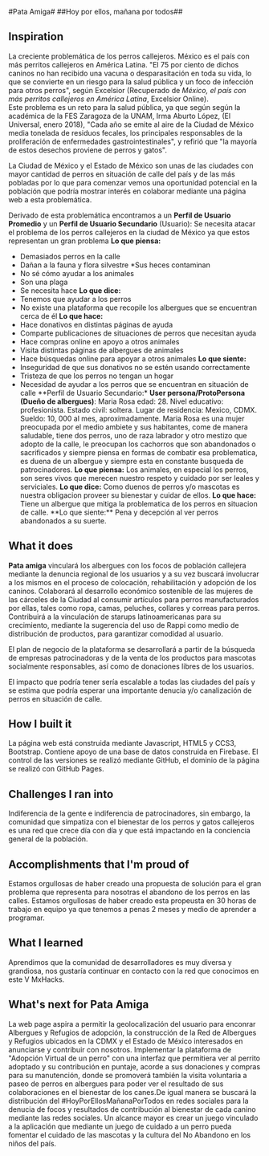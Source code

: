 #Pata Amiga#
##Hoy por ellos, mañana por todos##

## Inspiration

La creciente problemática de los perros callejeros. México es el país con más perritos callejeros en América Latina. "El 75 por ciento de dichos caninos no han recibido una vacuna o desparasitación en toda su vida, lo que se convierte en un riesgo para la salud pública y un foco de infección para otros perros", según Excelsior (Recuperado de _México, el país con más perritos callejeros en América Latina_, Excelsior Online).  
Este problema es un reto para la salud pública, ya que según según la académica de la FES Zaragoza de la UNAM, Irma Aburto López, (El Universal, enero 2018), "Cada año se emite al aire de la Ciudad de México media tonelada de residuos fecales, los principales responsables de la proliferación de enfermedades gastrointestinales", y refirió que "la mayoría de estos desechos proviene de perros y gatos".

La Ciudad de México y el Estado de México son unas de las ciudades con mayor cantidad de perros en situación de calle del país y de las más pobladas por lo que para comenzar vemos una oportunidad potencial en la población que podría mostrar interés en colaborar mediante una página web a esta problemática.

Derivado de esta problemática encontramos a un **Perfil de Usuario Promedio** y un **Perfil de Usuario Secundario** (Usuario):
Se necesita atacar el problema de los perros callejeros en la ciudad de México ya que estos representan un gran problema
**Lo que piensa:**

- Demasiados perros en la calle
- Dañan a la fauna y flora silvestre \*Sus heces contaminan
- No sé cómo ayudar a los animales
- Son una plaga
- Se necesita hace
  **Lo que dice:**
- Tenemos que ayudar a los perros
- No existe una plataforma que recopile los albergues que se encuentran cerca de él
  **Lo que hace:**
- Hace donativos en distintas páginas de ayuda
- Comparte publicaciones de situaciones de perros que necesitan ayuda
- Hace compras online en apoyo a otros animales
- Visita distintas páginas de albergues de animales
- Hace búsquedas online para apoyar a otros animales
  **Lo que siente:**
- Inseguridad de que sus donativos no se estén usando correctamente
- Tristeza de que los perros no tengan un hogar
- Necesidad de ayudar a los perros que se encuentran en situación de calle
  **Perfil de Usuario Secundario:\*
  **User persona/ProtoPersona (Dueño de albergues)**:
  Maria Rosa
  edad: 28.
  Nivel educativo: profesionista.
  Estado civil: soltera.
  Lugar de residencia: Mexico, CDMX.
  Sueldo: 10, 000 al mes, aproximadamente.
  Maria Rosa es una mujer preocupada por el medio ambiete y sus habitantes, come de manera saludable, tiene dos perros, uno de raza labrador y otro mestizo que adopto de la calle, le preocupan los cachorros que son abandonados o sacrificados y siempre piensa en formas de combatir esa problematica, es duena de un albergue y siempre esta en constante busqueda de patrocinadores.
  **Lo que piensa:** Los animales, en especial los perros, son seres vivos que merecen nuestro respeto y cuidado por ser leales y serviciales.
  **Lo que dice:** Como duenos de perros y/o mascotas es nuestra obligacion proveer su bienestar y cuidar de ellos.
  **Lo que hace:** Tiene un albergue que mitiga la problematica de los perros en situacion de calle.
  **Lo que siente:\*\* Pena y decepción al ver perros abandonados a su suerte.

## What it does

**Pata amiga** vinculará los albergues con los focos de población callejera mediante la denuncia regional de los usuarios y a su vez buscará involucrar a los mismos en el proceso de colocación, rehabilitación y adopción de los caninos. Colaborará al desarrollo económico sostenible de las mujeres de las cárceles de la Ciudad al consumir artículos para perros manufacturados por ellas, tales como ropa, camas, peluches, collares y correas para perros. Contribuirá a la vinculación de starups latinoamericanas para su crecimiento, mediante la sugerencia del uso de Rappi como medio de distribución de productos, para garantizar comodidad al usuario.

El plan de negocio de la plataforma se desarrollará a partir de la búsqueda de empresas patrocinadoras y de la venta de los productos para mascotas socialmente responsables, así como de donaciones libres de los usuarios.

El impacto que podría tener sería escalable a todas las ciudades del país y se estima que podría esperar una importante denucia y/o canalización de perros en situación de calle.

## How I built it

La página web está construida mediante Javascript, HTML5 y CCS3, Bootstrap. Contiene apoyo de una base de datos construida en Firebase. El control de las versiones se realizó mediante GitHub, el dominio de la página se realizó con GitHub Pages.

## Challenges I ran into

Indiferencia de la gente e indiferencia de patrocinadores, sin embargo, la comunidad que simpatiza con el bienestar de los perros y gatos callejeros es una red que crece día con día y que está impactando en la conciencia general de la población.

## Accomplishments that I'm proud of

Estamos orgullosas de haber creado una propuesta de solución para el gran problema que representa para nosotras el abandono de los perros en las calles. Estamos orgullosas de haber creado esta propeusta en 30 horas de trabajo en equipo ya que tenemos a penas 2 meses y medio de aprender a programar.

## What I learned

Aprendimos que la comunidad de desarrolladores es muy diversa y grandiosa, nos gustaría continuar en contacto con la red que conocimos en este V MxHacks.

## What's next for Pata Amiga

La web page aspira a permitir la geolocalización del usuario para enconrar Albergues y Refugios de adopción, la construcción de la Red de Albergues y Refugios ubicados en la CDMX y el Estado de México interesados en anunciarse y contribuir con nosotros. Implementar la plataforma de "Adopción Virtual de un perro" con una interfaz que permitiera ver al perrito adoptado y su contribución en puntaje, acorde a sus donaciones y compras para su manutención, donde se promoverá también la visita voluntaria a paseo de perros en albergues para poder ver el resultado de sus colaboraciones en el bienestar de los canes.De igual manera se buscará la distribución del #HoyPorEllosMañanaPorTodos en redes sociales para la denucia de focos y resultados de contribución al bienestar de cada canino mediante las redes sociales. Un alcance mayor es crear un juego vinculado a la aplicación que mediante un juego de cuidado a un perro pueda fomentar el cuidado de las mascotas y la cultura del No Abandono en los niños del país.
